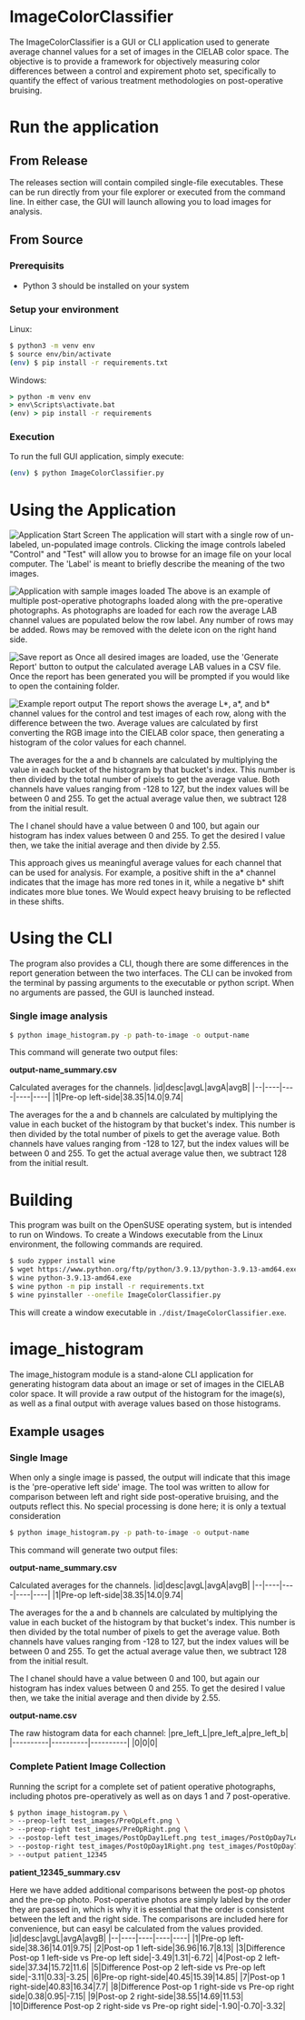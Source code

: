# ImageColorClassifier

The ImageColorClassifier is a GUI or CLI application used to generate average
channel values for a set of images in the CIELAB color space. The objective is
to provide a framework for objectively measuring color differences between a
control and expirement photo set, specifically to quantify the effect of various
treatment methodologies on post-operative bruising. 

# Run the application

## From Release

The releases section will contain compiled single-file executables. These can be
run directly from your file explorer or executed from the command line. In
either case, the GUI will launch allowing you to load images for analysis.

## From Source

### Prerequisits
* Python 3 should be installed on your system

### Setup your environment
Linux: 

```bash
$ python3 -m venv env
$ source env/bin/activate
(env) $ pip install -r requirements.txt
```

Windows: 
```cmd
> python -m venv env
> env\Scripts\activate.bat
(env) > pip install -r requirements
```

### Execution

To run the full GUI application, simply execute:
```bash
(env) $ python ImageColorClassifier.py
```

# Using the Application

![Application Start Screen](./img/application_startup.png)
The application will start with a single row of un-labeled, un-populated image
controls. Clicking the image controls labeled "Control" and "Test" will allow
you to browse for an image file on your local computer. The 'Label' is meant to
briefly describe the meaning of the two images.

![Application with sample images loaded](./img/application_populated.png)
The above is an example of multiple post-operative photographs loaded along with
the pre-operative photographs. As photographs are loaded for each row the
average LAB channel values are populated below the row label. Any number of rows
may be added. Rows may be removed with the delete icon on the right hand side.

![Save report as](./img/report_saveas.png)
Once all desired images are loaded, use the 'Generate Report' button to output
the calculated average LAB values in a CSV file. Once the report has been
generated you will be prompted if you would like to open the containing folder.

![Example report output](./img/report_outputcsv.png)
The report shows the average L*, a*, and b* channel values for the control and
test images of each row, along with the difference between the two. Average
values are calculated by first converting the RGB image into the CIELAB color
space, then generating a histogram of the color values for each channel.

The averages for the a and b channels are calculated by multiplying the value in
each bucket of the histogram by that bucket's index. This number is then divided
by the total number of pixels to get the average value. Both channels have
values ranging from -128 to 127, but the index values will be between 0 and
255. To get the actual average value then, we subtract 128 from the initial
result.

The l chanel should have a value between 0 and 100, but again our histogram has
index values between 0 and 255. To get the desired l value then, we take the
initial average and then divide by 2.55.

This approach gives us meaningful average values for each channel that can be
used for analysis. For example, a positive shift in the a* channel indicates
that the image has more red tones in it, while a negative b* shift indicates
more blue tones. We Would expect heavy bruising to be reflected in these shifts.


# Using the CLI
The program also provides a CLI, though there are some differences in the report
generation between the two interfaces. The CLI can be invoked from the terminal
by passing arguments to the executable or python script. When no arguments are
passed, the GUI is launched instead.

### Single image analysis
```bash
$ python image_histogram.py -p path-to-image -o output-name
```

This command will generate two output files:

**output-name_summary.csv**

Calculated averages for the channels. 
|id|desc|avgL|avgA|avgB|
|--|----|----|----|----|
|1|Pre-op left-side|38.35|14.0|9.74|

The averages for the a and b channels are calculated by multiplying the value in
each bucket of the histogram by that bucket's index. This number is then divided
by the total number of pixels to get the average value. Both channels have
values ranging from -128 to 127, but the index values will be between 0 and
255. To get the actual average value then, we subtract 128 from the initial
result.



# Building

This program was built on the OpenSUSE operating system, but is intended to run
on Windows. To create a Windows executable from the Linux environment, the
following commands are required.

```bash
$ sudo zypper install wine
$ wget https://www.python.org/ftp/python/3.9.13/python-3.9.13-amd64.exe
$ wine python-3.9.13-amd64.exe
$ wine python -m pip install -r requirements.txt
$ wine pyinstaller --onefile ImageColorClassifier.py
```

This will create a window executable in `./dist/ImageColorClassifier.exe`. 


# image_histogram
The image_histogram module is a stand-alone CLI application for generating
histogram data about an image or set of images in the CIELAB color space. It
will provide a raw output of the histogram for the image(s), as well as a final
output with average values based on those histograms.

## Example usages

### Single Image
When only a single image is passed, the output will indicate that this image is
the 'pre-operative left side' image. The tool was written to allow for
comparison between left and right side post-operative bruising, and the outputs
reflect this. No special processing is done here; it is only a textual
consideration

```bash
$ python image_histogram.py -p path-to-image -o output-name
```

This command will generate two output files:

**output-name_summary.csv**

Calculated averages for the channels. 
|id|desc|avgL|avgA|avgB|
|--|----|----|----|----|
|1|Pre-op left-side|38.35|14.0|9.74|

The averages for the a and b channels are calculated by multiplying the value in
each bucket of the histogram by that bucket's index. This number is then divided
by the total number of pixels to get the average value. Both channels have
values ranging from -128 to 127, but the index values will be between 0 and
255. To get the actual average value then, we subtract 128 from the initial
result.

The l chanel should have a value between 0 and 100, but again our histogram has
index values between 0 and 255. To get the desired l value then, we take the
initial average and then divide by 2.55.

**output-name.csv**

The raw histogram data for each channel:
|pre_left_L|pre_left_a|pre_left_b|
|----------|----------|----------|
|0|0|0|

### Complete Patient Image Collection
Running the script for a complete set of patient operative photographs,
including photos pre-operatively as well as on days 1 and 7 post-operative. 

```bash
$ python image_histogram.py \
> --preop-left test_images/PreOpLeft.png \
> --preop-right test_images/PreOpRight.png \
> --postop-left test_images/PostOpDay1Left.png test_images/PostOpDay7Left.png \
> --postop-right test_images/PostOpDay1Right.png test_images/PostOpDay7Right.png \
> --output patient_12345
```

**patient_12345_summary.csv**

Here we have added additional comparisons between the post-op photos and the
pre-op photo. Post-operative photos are simply labled by the order they are
passed in, which is why it is essential that the order is consistent between the
left and the right side. The comparisons are included here for convenience, but
can easyl be calculated from the values provided.
|id|desc|avgL|avgA|avgB|
|--|----|----|----|----|
|1|Pre-op left-side|38.36|14.01|9.75|
|2|Post-op 1 left-side|36.96|16.7|8.13|
|3|Difference Post-op 1 left-side vs Pre-op left side|-3.49|1.31|-6.72|
|4|Post-op 2 left-side|37.34|15.72|11.6|
|5|Difference Post-op 2 left-side vs Pre-op left side|-3.11|0.33|-3.25|
|6|Pre-op right-side|40.45|15.39|14.85|
|7|Post-op 1 right-side|40.83|16.34|7.7|
|8|Difference Post-op 1 right-side vs Pre-op right side|0.38|0.95|-7.15|
|9|Post-op 2 right-side|38.55|14.69|11.53|
|10|Difference Post-op 2 right-side vs Pre-op right side|-1.90|-0.70|-3.32|
